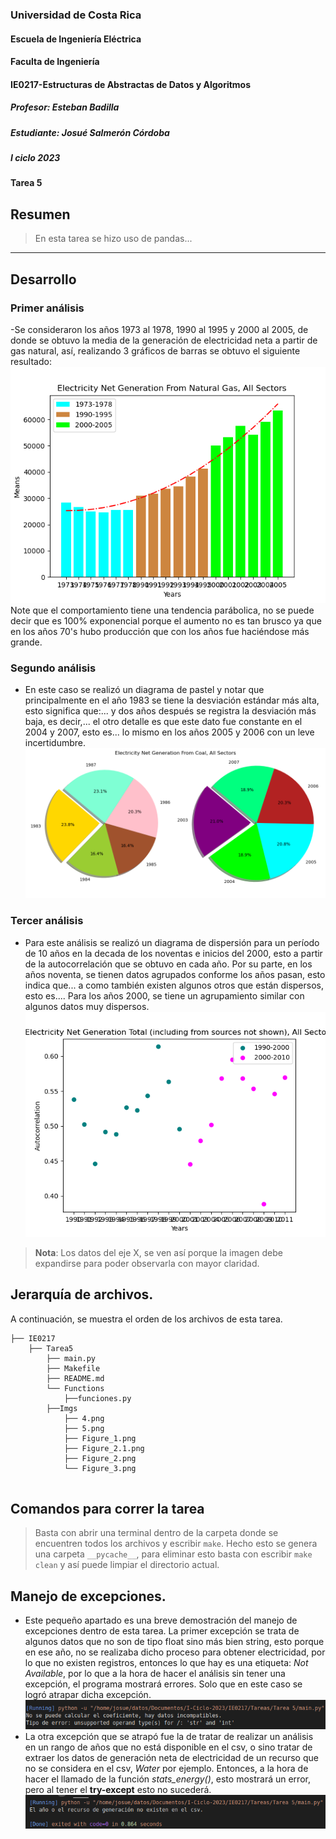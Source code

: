 ### Universidad de Costa Rica
#### Escuela de Ingeniería Eléctrica
#### Faculta de Ingeniería
#### IE0217-Estructuras de Abstractas de Datos y Algoritmos
##### Profesor: Esteban Badilla
##### Estudiante: Josué Salmerón Córdoba
##### I ciclo 2023
#### Tarea 5

## Resumen
> En esta tarea se hizo uso de pandas...
---
## Desarrollo 
> 

### Primer análisis
-Se consideraron los años 1973 al 1978, 1990 al 1995 y 2000 al 2005, de donde se obtuvo la media de la generación de electricidad neta a partir de gas natural, así, realizando 3 gráficos de barras se obtuvo el siguiente resultado:
![App Screenshot](https://github.com/JosueC07183/IE0217/blob/main/Tarea5/Imgs/Figure_1.png)
Note que el comportamiento tiene una tendencia parábolica, no se puede decir que es 100% exponencial porque el aumento no es tan brusco ya que en los años 70's hubo producción que con los años fue haciéndose más grande.

### Segundo análisis
- En este caso se realizó un diagrama de pastel y notar que principalmente en el año 1983 se tiene
la desviación estándar más alta, esto significa que:... y dos años después se registra la desviación más baja, es decir,...
el otro detalle es que este dato fue constante en el 2004 y 2007, esto es... lo mismo en los años 2005 y 2006 con un leve incertidumbre.
![App Scrennshot](https://github.com/JosueC07183/IE0217/blob/main/Tarea5/Imgs/Figure_2.1.png)

### Tercer análisis
- Para este análisis se realizó un diagrama de dispersión para un período de 10 años en la decada de los noventas e inicios del 2000, esto a partir de la autocorrelación que se obtuvo en cada año. Por su parte, en los años noventa, se tienen datos agrupados conforme los años pasan, esto indica que... a como también existen algunos otros que están dispersos, esto es....
Para los años 2000, se tiene un agrupamiento similar con algunos datos muy dispersos. 
![App Scrennshot](https://github.com/JosueC07183/IE0217/blob/main/Tarea5/Imgs/Figure_3.png)

>**Nota**: Los datos del eje X, se ven así porque la imagen debe expandirse para poder observarla con mayor claridad.


## Jerarquía de archivos.
A continuación, se muestra el orden de los archivos de esta tarea.

```
├── IE0217
    ├── Tarea5
        ├── main.py
        ├── Makefile
        ├── README.md
        └── Functions
            ├──funciones.py
        ├──Imgs
            ├── 4.png
            ├── 5.png
            ├── Figure_1.png
            ├── Figure_2.1.png
            ├── Figure_2.png
            └── Figure_3.png
        
```

## Comandos para correr la tarea
> Basta con abrir una terminal dentro de la carpeta donde se encuentren todos los archivos y escribir ``make``. Hecho esto se genera una carpeta ``__pycache__``, para eliminar esto basta con escribir ``make clean`` y así puede limpiar el directorio actual.

## Manejo de excepciones.
- Este pequeño apartado es una breve demostración del manejo de excepciones dentro de esta tarea. La primer excepción se trata de algunos datos que no son de tipo float sino más bien string, esto porque en ese año, no se realizaba dicho proceso para obtener electricidad, por lo que no existen registros, entonces lo que hay es una etiqueta: _Not Available_, por lo que a la hora de hacer el análisis sin tener una excepción, el programa mostrará errores. Solo que en este caso se logró atrapar dicha excepción.
![App Scrennshot](https://github.com/JosueC07183/IE0217/blob/main/Tarea5/Imgs/4.png)
- La otra excepción que se atrapó fue la de tratar de realizar un análisis en un rango de años que no está disponible en el csv, o sino tratar de extraer los datos de generación neta de electricidad de un recurso que no se considera en el csv, _Water_ por ejemplo. Entonces, a la hora de hacer el llamado de la función *stats_energy()*, esto mostrará un error, pero al tener el **try-except** esto no sucederá.
![App Scrennshot](https://github.com/JosueC07183/IE0217/blob/main/Tarea5/Imgs/5.png)
